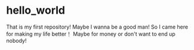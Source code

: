 # hello_world
That is my first repository!
Maybe I wanna be a good man!
So I came here for making my life better！
Maybe for money or don't want to end up nobody!
